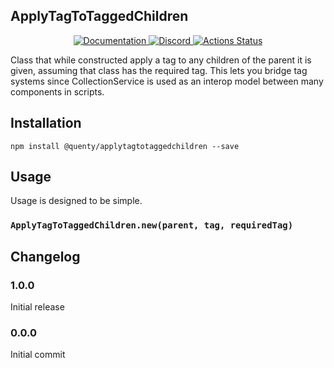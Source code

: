 ## ApplyTagToTaggedChildren
<div align="center">
  <a href="http://quenty.github.io/api/">
    <img src="https://img.shields.io/badge/docs-website-green.svg" alt="Documentation" />
  </a>
  <a href="https://discord.gg/mhtGUS8">
    <img src="https://img.shields.io/badge/discord-nevermore-blue.svg" alt="Discord" />
  </a>
  <a href="https://github.com/Quenty/NevermoreEngine/actions">
    <img src="https://github.com/Quenty/NevermoreEngine/workflows/luacheck/badge.svg" alt="Actions Status" />
  </a>
</div>

Class that while constructed apply a tag to any children of the parent it is given, assuming that class has the required tag. This lets you bridge tag systems since CollectionService is used as an interop model between many components in scripts.

## Installation
```
npm install @quenty/applytagtotaggedchildren --save
```

## Usage
Usage is designed to be simple.

### `ApplyTagToTaggedChildren.new(parent, tag, requiredTag)`


## Changelog

### 1.0.0
Initial release

### 0.0.0
Initial commit
